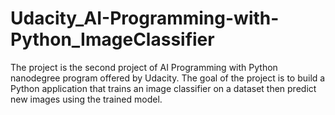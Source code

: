 # Udacity_AI-Programming-with-Python_ImageClassifier
The project is the second project of AI Programming with Python nanodegree program offered by Udacity. The goal of the project is to build a Python application that trains an image classifier on a dataset then predict new images using the trained model. 
